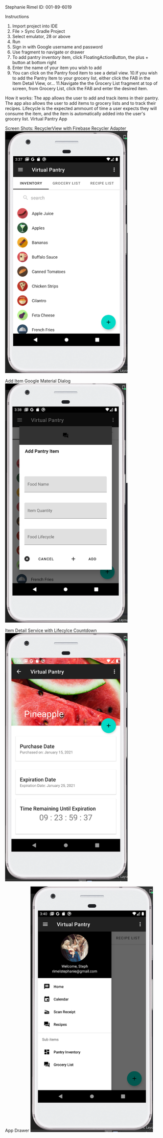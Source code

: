 Stephanie Rimel
ID: 001-89-6019



Instructions
1. Import project into IDE
2. File > Sync Gradle Project
3. Select emulator, 28 or above
4. Run
5. Sign in with Google username and password
6. Use fragment to navigate or drawer
7. To add pantry inventory item, click FloatingActionButton, the plus + button at bottom right
8. Enter the name of your item you wish to add
9. You can click on the Pantry food item to see a detail view.
10.If you wish to add the Pantry Item to your grocery list, either click the FAB in the Item Detail View, or...
11.Navigate the the Grocery List fragment at top of screen, from Grocery List, click the FAB and enter the desired item.


How it works:
The app allows the user to add and track items in their pantry. The app also allows the user to add items to grocery lists and to track their recipes.
Lifecycle is the expected ammount of time a user expects they will consume the item, and the item is automatically added into the user's grocery list.
Virtual Pantry App



Screen Shots:
RecyclerView with Firebase Recycler Adapter
<img src="https://github.com/srimel1/Virtual-Pantry-App/blob/testing2/art/appshot1.PNG" width="400"><br>

Add Item Google Material Dialog
<img src="https://github.com/srimel1/Virtual-Pantry-App/blob/testing2/art/appshot2.PNG" width="400"><br>

Item Detail Service with Lifecylce Countdown
<img src="https://github.com/srimel1/Virtual-Pantry-App/blob/testing2/art/appshot3.PNG" width="400"><br>

App Drawer
<img src="https://github.com/srimel1/Virtual-Pantry-App/blob/testing2/art/appshot4.PNG" width="400">
